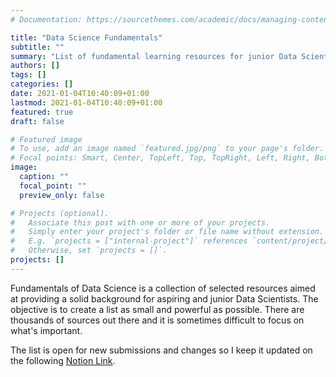 ```yaml
---
# Documentation: https://sourcethemes.com/academic/docs/managing-content/

title: "Data Science Fundamentals"
subtitle: ""
summary: "List of fundamental learning resources for junior Data Scientists"
authors: []
tags: []
categories: []
date: 2021-01-04T10:40:09+01:00
lastmod: 2021-01-04T10:40:09+01:00
featured: true
draft: false

# Featured image
# To use, add an image named `featured.jpg/png` to your page's folder.
# Focal points: Smart, Center, TopLeft, Top, TopRight, Left, Right, BottomLeft, Bottom, BottomRight.
image:
  caption: ""
  focal_point: ""
  preview_only: false

# Projects (optional).
#   Associate this post with one or more of your projects.
#   Simply enter your project's folder or file name without extension.
#   E.g. `projects = ["internal-project"]` references `content/project/deep-learning/index.md`.
#   Otherwise, set `projects = []`.
projects: []
---
```


Fundamentals of Data Science is a collection of selected resources aimed at providing a solid background for aspiring and junior Data Scientists. The objective is to create a list as small and powerful as possible. There are thousands of sources out there and it is sometimes difficult to focus on what's important.

The list is open for new submissions and changes so I keep it updated on the following [Notion Link](https://www.notion.so/Fundamentals-of-Data-Science-894833c89f334421bdf437062f84d4bf).
